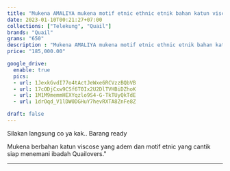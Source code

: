 ```yaml
---
title: "Mukena AMALIYA mukena motif etnic ethnic etnik bahan katun viscos Quail hijab"
date: 2023-01-10T00:21:27+07:00
collections: ["Telekung", "Quail"]
brands: "Quail"
grams: "650"
description : "Mukena AMALIYA mukena motif etnic ethnic etnik bahan katun viscos Quail hijab"
price: "185,000.00"

google_drive:
  enable: true
  pics:
  - url: 1JexkGvdI77o4tActJeWxe6RCVzzBQbVB
  - url: 17cODjCxw9CSf6T0Ix2U2DlTVHBiDZhoK
  - url: 1M1M9memmHEXYqzlo9S4-G-TkTUyQkTdE
  - url: 1drOqd_V1lDW0DGHuY7hevRXTA8ZnFe8Z

draft: false
---
```


Silakan langsung co ya kak..
Barang ready

Mukena berbahan katun viscose yang adem dan motif etnic yang cantik siap menemani ibadah Quailovers."

------------   
